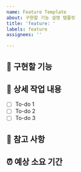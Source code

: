 ```yaml
---
name: Feature Template
about: 구현할 기능 설명 템플릿
title: 'feature: '
labels: feature
assignees: ''

---
```


## 🤷 구현할 기능

## 🔨 상세 작업 내용
- [ ] To-do 1
- [ ] To-do 2
- [ ] To-do 3

## 📄 참고 사항

## ⏰ 예상 소요 기간
